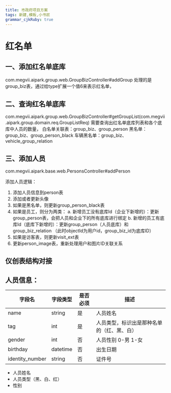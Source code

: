 ```yaml
---
title: 市政府项目方案
tags: 新建,模板,小书匠
grammar_cjkRuby: true
---
```


# 红名单
## 一、添加红名单底库
com.megvii.aipark.group.web.GroupBizController#addGroup
处理的是group_biz表，通过给type扩展一个值6来表示红名单，

## 二、查询红名单底库
com.megvii.aipark.group.web.GroupBizController#getGroupList(com.megvii.aipark.group.domain.req.GroupListReq)
需要查询出红名单底库列表和各个底库中人员的数量，
白名单关联表：group_biz、group_person
黑名单：group_biz、group_person_black
车辆黑名单：group_biz、vehicle_group_relation

## 三、添加人员
com.megvii.aipark.base.web.PersonsController#addPerson

添加人员逻辑：
1. 添加人员信息到person表
2. 添加或者更新头像
3. 如果是黑名单，则更新group_person_black表
4. 如果是员工，则分为两类：
	 a. 新增员工没有底库Id（企业下新增的）：更新group_person表，会把人员和企业下的所有底库进行绑定
	 b. 新增的员工有底库Id（底库下新增的）：更新group_person（人员底库）和group_biz_relation （此时objectId为用户id，group_biz_id为底库ID）
5. 如果是访客表，则更新visit_ext表
6. 更新person_image表，重新处理用户和图片ID关联关系




## 仪创表结构对接

## 人员信息：

|  字段名   | 字段类型     | 是否必须     | 描述     |
| --- | --- | --- | --- |
|  name   | string     | 是     |  人员姓名    |
|  tag   |     int     |    是  |  人员类型，标识出是那种名单的（红、黑、白）    |
|  gender   |  int    |  否   | 人员性别  0-男 1-女     |
| birthday | datetime | 否|  出生日期 | 
| identity_number | string | 否 | 证件号 |

- 人员姓名   
- 人员类型（黑、白、红）
- 性别